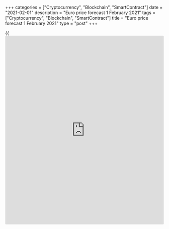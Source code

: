+++
categories = ["Cryptocurrency", "Blockchain", "SmartContract"]
date = "2021-02-01"
description = "Euro price forecast 1 February 2021"
tags = ["Cryptocurrency", "Blockchain", "SmartContract"]
title = "Euro price forecast 1 February 2021"
type = "post"
+++

{{<iframe id="large-banner" src="https://www.bounty.group/#slide=23.0" width="100%" height="600" scrolling="no" style="border: 0px solid rgb(216, 221, 230); border-radius: 3px;">}}

2021-02-01

2021-02-01

What's stopping dollar? Forecast as of 01.02.2021Dmitri Demidenko

A faster vaccination in the USA than in the euro-area supports the
greenback. However, something is stopping the dollar rally. What
exactly? Let us discuss the Forex outlook and make up a [EURUSD][1]
trading plan.

## Monthly US dollar fundamental forecast

The US [policy](https://www.fintechee.com/policy/)makers in Congress, who approve fiscal stimulus plans, and
[investor](https://www.fintechee.com/tutorial-for-forex-trading/investor-mode/)s, who are buying out stocks, have different goals (the
government wants to support the US economy, traders want to make money);
however, they have something in common. Low interest rates. On the one
hand, they help reduce debt-servicing costs; on the other hand, low
rates mean that the US securities market bubble is still unlikely. The
fundamental estimates of stock indexes are not overvalued; the US stocks
and risk appetite have room to grow, which hinders the US dollar.

Most previous recessions in the US happened because the Fed took away
the punch bowl in the middle of the party. The central bank hiked the
interest rates, which drew up the Treasury yields, which resulted in the
[S&P 500][2] overvaluing, ending up in deep corrections. 2020 was an
exclusion, and the Treasury rates didn’t grow. The current economic
downturn results from the pandemic.

### Dynamics of [S&P 500][2] and US bond yield

 _Source_ _: Nordea Markets_

Of course, the stock index could collapse again if, for example,
vaccines do not help defeat COVID-19, but as long as the US stock market
is bullish, the [EURUSD][1] correction shouldn’t be deep. At the same
time, the slightest signs of an improvement in the situation in the
eurozone economy will send the euro up. A typical example was the euro-
dollar rise amid the unexpected expansion of the GDP of Germany and
Spain in the fourth quarter. If the euro-area economy has adjusted to
the pandemic, isn't it time to buy the euro?

Hedge funds stick to the idea that the [EURUSD][1] uptrend should
recover as vaccines are introduced and the COVID-19 is being defeated,
which evident from the fact that USD speculative long positions are
around multi-year lows. Goldman Sachs says the vaccine company's
problems did not affect his views. The bank remains confident that the
overestimated greenback, low nominal and real rates in the United
States, and the global economy's recovery will support the [EURUSD][1]
rally.

### Dynamics of US dollar speculative positions



 _Source_ _: Bloomberg_

I would also like to believe that a positive scenario based on a victory
over the pandemic will come true, and the euro will reach $ 1.25 in the
first half of 2021. However, according to UBS research, at the current
rate of vaccination, only 10% of the world's population will be
inoculated by the end of 2021. By the end of 2022, this figure will
increase to 21%. The global economic recovery could be uneven.
Therefore, the greenback could benefit from faster GDP growth in the US
than in other countries.

### Monthly [EURUSD][1] trading plan

Time will show the efficiency of suggested trading scenarios. In the
meanwhile, level 1.208 is a significant level for the [EURUSD][1]. If
the price breaks out level1.208 downside, it could continue falling to
1.204, 1.199 and 1.195, where, due to the limited potential for
correction, the traders are likely to buy out the pair. If the bulls
drive the price above 1.218 and 1.221, the medium-term consolidation
scenario in the range of 1.208-1.238 I described in [early][3] January
will become the main scenario.



## Price chart of EURUSD in real time mode

The content of this article reflects the author’s opinion and does not
necessarily reflect the official position of LiteForex. The material
published on this page is provided for informational purposes only and
should not be considered as the provision of investment advice for the
purposes of Directive 2004/39/EC.

Rate this article:

{{value}}

( {{count}} {{title}} )

   1. my.liteforex.com/trading/chart?symbol=EURUSD&returnUrl=true
   2. my.liteforex.com/trading/chart?symbol=SPX&returnUrl=true
   3. www.liteforex.com/blog/analysts-opinions/eurusd-who-blinks-first-forecast-as-of-13012021/